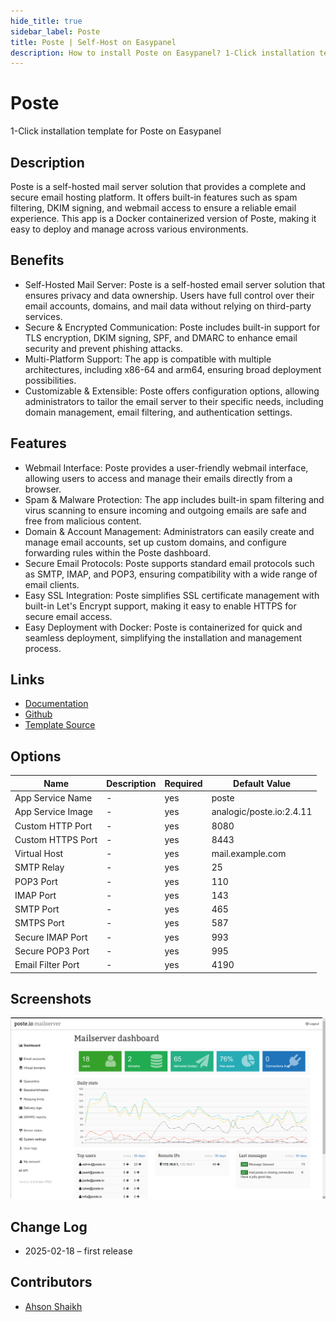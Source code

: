 ```yaml
---
hide_title: true
sidebar_label: Poste
title: Poste | Self-Host on Easypanel
description: How to install Poste on Easypanel? 1-Click installation template for Poste on Easypanel
---
```


<!-- generated -->

# Poste

1-Click installation template for Poste on Easypanel

## Description

Poste is a self-hosted mail server solution that provides a complete and secure email hosting platform. It offers built-in features such as spam filtering, DKIM signing, and webmail access to ensure a reliable email experience. This app is a Docker containerized version of Poste, making it easy to deploy and manage across various environments.

## Benefits

- Self-Hosted Mail Server: Poste is a self-hosted email server solution that ensures privacy and data ownership. Users have full control over their email accounts, domains, and mail data without relying on third-party services.
- Secure & Encrypted Communication: Poste includes built-in support for TLS encryption, DKIM signing, SPF, and DMARC to enhance email security and prevent phishing attacks.
- Multi-Platform Support: The app is compatible with multiple architectures, including x86-64 and arm64, ensuring broad deployment possibilities.
- Customizable & Extensible: Poste offers configuration options, allowing administrators to tailor the email server to their specific needs, including domain management, email filtering, and authentication settings.

## Features

- Webmail Interface: Poste provides a user-friendly webmail interface, allowing users to access and manage their emails directly from a browser.
- Spam & Malware Protection: The app includes built-in spam filtering and virus scanning to ensure incoming and outgoing emails are safe and free from malicious content.
- Domain & Account Management: Administrators can easily create and manage email accounts, set up custom domains, and configure forwarding rules within the Poste dashboard.
- Secure Email Protocols: Poste supports standard email protocols such as SMTP, IMAP, and POP3, ensuring compatibility with a wide range of email clients.
- Easy SSL Integration: Poste simplifies SSL certificate management with built-in Let's Encrypt support, making it easy to enable HTTPS for secure email access.
- Easy Deployment with Docker: Poste is containerized for quick and seamless deployment, simplifying the installation and management process.

## Links

- [Documentation](https://poste.io/docs)
- [Github](https://github.com/analogic/poste.io)
- [Template Source](https://github.com/easypanel-io/templates/tree/main/templates/poste)

## Options

Name | Description | Required | Default Value
-|-|-|-
App Service Name | - | yes | poste
App Service Image | - | yes | analogic/poste.io:2.4.11
Custom HTTP Port | - | yes | 8080
Custom HTTPS Port | - | yes | 8443
Virtual Host | - | yes | mail.example.com
SMTP Relay | - | yes | 25
POP3 Port | - | yes | 110
IMAP Port | - | yes | 143
SMTP Port | - | yes | 465
SMTPS Port | - | yes | 587
Secure IMAP Port | - | yes | 993
Secure POP3 Port | - | yes | 995
Email Filter Port | - | yes | 4190

## Screenshots

![Poste Screenshot](./assets/screenshot.png)

## Change Log

- 2025-02-18 – first release

## Contributors

- [Ahson Shaikh](https://github.com/MuhammadAhsanDonuts)
